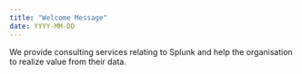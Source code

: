 ```yaml
---
title: "Welcome Message"
date: YYYY-MM-DD
---
```


We provide consulting services relating to Splunk and help the organisation to realize value from their data.

